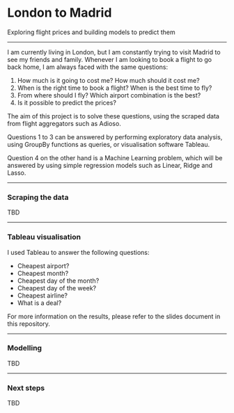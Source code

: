 
<img src="https://image.freepik.com/free-icon/airplane-shape_318-75671.jpg" style="float: right; margin: 10px; height: 10px; width: 10px">

# London to Madrid
Exploring flight prices and building models to predict them

---

I am currently living in London, but I am constantly trying to visit Madrid to see my friends and family. Whenever I am looking to book a flight to go back home, I am always faced with the same questions:
1. How much is it going to cost me? How much should it cost me?
2. When is the right time to book a flight? When is the best time to fly?
3. From where should I fly? Which airport combination is the best?
4. Is it possible to predict the prices?

The aim of this project is to solve these questions, using the scraped data from flight aggregators such as Adioso.

Questions 1 to 3 can be answered by performing exploratory data analysis, using GroupBy functions as queries, or visualisation software Tableau.

Question 4 on the other hand is a Machine Learning problem, which will be answered by using simple regression models such as Linear, Ridge and Lasso.

---

### Scraping the data

TBD


---

### Tableau visualisation

I used Tableau to answer the following questions:
- Cheapest airport?
- Cheapest month?
- Cheapest day of the month?
- Cheapest day of the week?
- Cheapest airline?
- What is a deal?

For more information on the results, please refer to the slides document in this repository.

---

### Modelling

TBD

---

### Next steps

TBD
